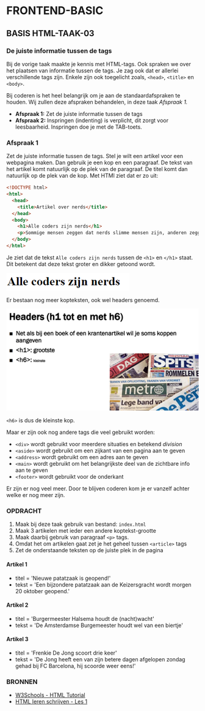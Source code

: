 # FRONTEND-BASIC

## BASIS HTML-TAAK-03

### De juiste informatie tussen de tags

Bij de vorige taak maakte je kennis met HTML-tags. Ook spraken we over het plaatsen van informatie tussen de tags. Je zag ook dat er allerlei verschillende tags zijn. Enkele zijn ook toegelicht zoals, `<head>`, `<title>` en `<body>`.

Bij coderen is het heel belangrijk om je aan de standaardafspraken te houden. Wij zullen deze afspraken behandelen, in deze taak _Afspraak 1._

- __Afspraak 1:__ Zet de juiste informatie tussen de tags
- __Afspraak 2:__ Inspringen (indenting) is verplicht, dit zorgt voor leesbaarheid. Inspringen doe je met de TAB-toets.

### Afspraak 1

Zet de juiste informatie tussen de tags. Stel je wilt een artikel voor een webpagina maken. Dan gebruik je een kop en een paragraaf. De tekst van het artikel komt natuurlijk op de plek van de paragraaf. De titel komt dan natuurlijk op de plek van de kop.
Met HTMl ziet dat er zo uit:

```html
<!DOCTYPE html>
<html>
  <head>
    <title>Artikel over nerds</title>
  </head>
  <body>
    <h1>Alle coders zijn nerds</h1>
    <p>Sommige mensen zeggen dat nerds slimme mensen zijn, anderen zeggen dat nerds gewoon nieuwsgierige mensen zijn.</p>
  </body>
</html>
```

Je ziet dat de tekst `Alle coders zijn nerds` tussen de `<h1>` en `</h1>` staat. Dit betekent dat deze tekst groter en dikker getoond wordt.

![Koptekst](images/kop.png)

Er bestaan nog meer kopteksten, ook wel headers genoemd.

![Koptekst](images/koppen.png)

`<h6>` is dus de kleinste kop.

Maar er zijn ook nog andere tags die veel gebruikt worden:

- `<div>` wordt gebruikt voor meerdere situaties en betekend _division_
- `<aside>` wordt gebruikt om een zijkant van een pagina aan te geven
- `<address>` wordt gebruikt om een adres aan te geven
- `<main>` wordt gebruikt om het belangrijkste deel van de zichtbare info aan te geven
- `<footer>` wordt gebruikt voor de onderkant

Er zijn er nog veel meer. Door te blijven coderen kom je er vanzelf achter welke er nog meer zijn.

### OPDRACHT

1. Maak bij deze taak gebruik van bestand: `index.html`
2. Maak 3 artikelen met ieder een andere koptekst-grootte
3. Maak daarbij gebruik van paragraaf `<p>` tags.
4. Omdat het om artikelen gaat zet je het geheel tussen `<article>` tags
5. Zet de onderstaande teksten op de juiste plek in de pagina

#### Artikel 1

- titel = 'Nieuwe patatzaak is geopend!'
- tekst = 'Een bijzondere patatzaak aan de Keizersgracht wordt morgen 20 oktober geopend.'

#### Artikel 2

- titel = 'Burgermeester Halsema houdt de (nacht)wacht'
- tekst = 'De Amsterdamse Burgemeester houdt wel van een biertje'

#### Artikel 3

- titel = 'Frenkie De Jong scoort drie keer'
- tekst = 'De Jong heeft een van zijn betere dagen afgelopen zondag gehad bij FC Barcelona, hij scoorde weer eens!'

### BRONNEN

- [W3Schools - HTML Tutorial](https://www.w3schools.com/html/)
- [HTML leren schrijven - Les 1](https://www.youtube.com/watch?v=3ejolTCFrYg)


<!--- ------------ DIT COMMENTAAR LATEN STAAN AUB ------------
------------------ ------------------------------ ------------
------------------ eagle ref:37058390
------------------ ------------------------------ ------------
------------------ DIT COMMENTAAR LATEN STAAN AUB -------- -->
